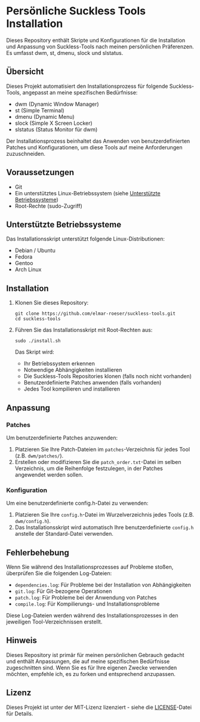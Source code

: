 # Persönliche Suckless Tools Installation

Dieses Repository enthält Skripte und Konfigurationen für die Installation und Anpassung von Suckless-Tools nach meinen persönlichen Präferenzen. Es umfasst dwm, st, dmenu, slock und slstatus.

## Übersicht

Dieses Projekt automatisiert den Installationsprozess für folgende Suckless-Tools, angepasst an meine spezifischen Bedürfnisse:

- dwm (Dynamic Window Manager)
- st (Simple Terminal)
- dmenu (Dynamic Menu)
- slock (Simple X Screen Locker)
- slstatus (Status Monitor für dwm)

Der Installationsprozess beinhaltet das Anwenden von benutzerdefinierten Patches und Konfigurationen, um diese Tools auf meine Anforderungen zuzuschneiden.

## Voraussetzungen

- Git
- Ein unterstütztes Linux-Betriebssystem (siehe [Unterstützte Betriebssysteme](#unterstützte-betriebssysteme))
- Root-Rechte (sudo-Zugriff)

## Unterstützte Betriebssysteme

Das Installationsskript unterstützt folgende Linux-Distributionen:

- Debian / Ubuntu
- Fedora
- Gentoo
- Arch Linux

## Installation

1. Klonen Sie dieses Repository:
   ```
   git clone https://github.com/elmar-roeser/suckless-tools.git
   cd suckless-tools
   ```

2. Führen Sie das Installationsskript mit Root-Rechten aus:
   ```
   sudo ./install.sh
   ```

   Das Skript wird:
   - Ihr Betriebssystem erkennen
   - Notwendige Abhängigkeiten installieren
   - Die Suckless-Tools Repositories klonen (falls noch nicht vorhanden)
   - Benutzerdefinierte Patches anwenden (falls vorhanden)
   - Jedes Tool kompilieren und installieren

## Anpassung

### Patches

Um benutzerdefinierte Patches anzuwenden:

1. Platzieren Sie Ihre Patch-Dateien im `patches`-Verzeichnis für jedes Tool (z.B. `dwm/patches/`).
2. Erstellen oder modifizieren Sie die `patch_order.txt`-Datei im selben Verzeichnis, um die Reihenfolge festzulegen, in der Patches angewendet werden sollen.

### Konfiguration

Um eine benutzerdefinierte config.h-Datei zu verwenden:

1. Platzieren Sie Ihre `config.h`-Datei im Wurzelverzeichnis jedes Tools (z.B. `dwm/config.h`).
2. Das Installationsskript wird automatisch Ihre benutzerdefinierte `config.h` anstelle der Standard-Datei verwenden.

## Fehlerbehebung

Wenn Sie während des Installationsprozesses auf Probleme stoßen, überprüfen Sie die folgenden Log-Dateien:

- `dependencies.log`: Für Probleme bei der Installation von Abhängigkeiten
- `git.log`: Für Git-bezogene Operationen
- `patch.log`: Für Probleme bei der Anwendung von Patches
- `compile.log`: Für Kompilierungs- und Installationsprobleme

Diese Log-Dateien werden während des Installationsprozesses in den jeweiligen Tool-Verzeichnissen erstellt.

## Hinweis

Dieses Repository ist primär für meinen persönlichen Gebrauch gedacht und enthält Anpassungen, die auf meine spezifischen Bedürfnisse zugeschnitten sind. Wenn Sie es für Ihre eigenen Zwecke verwenden möchten, empfehle ich, es zu forken und entsprechend anzupassen.

## Lizenz

Dieses Projekt ist unter der MIT-Lizenz lizenziert - siehe die [LICENSE](LICENSE)-Datei für Details.